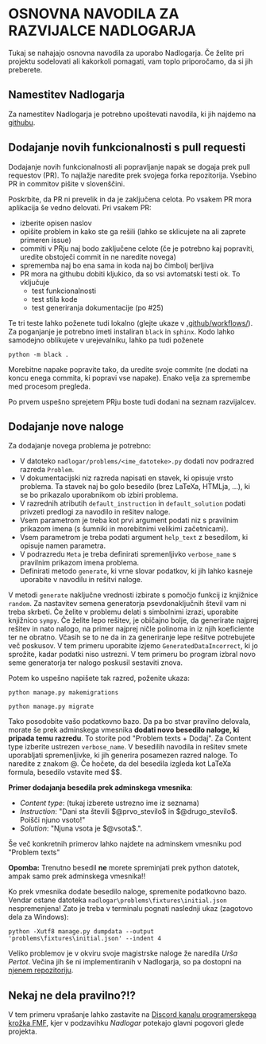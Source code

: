 # OSNOVNA NAVODILA ZA RAZVIJALCE NADLOGARJA

Tukaj se nahajajo osnovna navodila za uporabo Nadlogarja. Če želite pri projektu sodelovati ali kakorkoli pomagati, vam toplo priporočamo, da si jih preberete.

## Namestitev Nadlogarja

Za namestitev Nadlogarja je potrebno upoštevati navodila, ki jih najdemo na [githubu](https://github.com/ul-fmf/nadlogar).

## Dodajanje novih funkcionalnosti s pull requesti

Dodajanje novih funkcionalnosti ali popravljanje napak se dogaja prek
pull requestov (PR). To najlažje naredite prek svojega forka repozitorija.
Vsebino PR in commitov pišite v slovenščini.

Poskrbite, da PR ni prevelik in da je zaključena celota. Po vsakem PR mora aplikacija še vedno
delovati. Pri vsakem PR:

- izberite opisen naslov
- opišite problem in kako ste ga rešili (lahko se sklicujete na ali zaprete
  primeren issue)
- commiti v PRju naj bodo zaključene celote (če je potrebno kaj popraviti, uredite obstoječi commit in
  ne naredite novega)
- sprememba naj bo ena sama in koda naj bo čimbolj berljiva
- PR mora na githubu dobiti kljukico, da so vsi avtomatski testi ok. To vključuje
  - test funkcionalnosti
  - test stila kode
  - test generiranja dokumentacije (po #25)

Te tri teste lahko poženete tudi lokalno (glejte ukaze v [.github/workflows/](.github/workflows/)).
Za poganjanje je potrebno imeti instaliran `black` in `sphinx`. Kodo lahko samodejno oblikujete v
urejevalniku, lahko pa tudi poženete

    python -m black .

Morebitne napake popravite tako, da uredite svoje commite (ne dodati na koncu enega commita, ki
popravi vse napake). Enako velja za spremembe med procesom pregleda.

Po prvem uspešno sprejetem PRju boste tudi dodani na seznam razvijalcev.

## Dodajanje nove naloge

Za dodajanje novega problema je potrebno:


- V datoteko `nadlogar/problems/<ime_datoteke>.py` dodati nov podrazred razreda `Problem`.
- V dokumentacijski niz razreda napisati en stavek, ki opisuje vrsto problema. Ta stavek naj bo golo besedilo (brez LaTeXa, HTMLja, …), ki se bo prikazalo uporabnikom ob izbiri problema.
- V razrednih atributih `default_instruction` in `default_solution` podati privzeti predlogi za navodilo in rešitev naloge.
- Vsem parametrom je treba kot prvi argument podati niz s pravilnim prikazom imena (s šumniki in morebitnimi velikimi začetnicami).
- Vsem parametrom je treba podati argument `help_text` z besedilom, ki opisuje namen parametra.
- V podrazredu `Meta` je treba definirati spremenljivko `verbose_name` s pravilnim prikazom imena problema.
- Definirati metodo `generate`, ki vrne slovar podatkov, ki jih lahko kasneje uporabite v navodilu in rešitvi naloge.

V metodi `generate` naključne vrednosti izbirate s pomočjo funkcij iz knjižnice `random`. Za nastavitev semena generatorja psevdonaključnih števil vam ni treba skrbeti. Če želite v problemu delati s simbolnimi izrazi, uporabite knjižnico `sympy`. Če želite lepo rešitev, je običajno bolje, da generirate najprej rešitev in nato nalogo, na primer najprej ničle polinoma in iz njih koeficiente ter ne obratno. Včasih se to ne da in za generiranje lepe rešitve potrebujete več poskusov. V tem primeru uporabite izjemo `GeneratedDataIncorrect`, ki jo sprožite, kadar podatki niso ustrezni. V tem primeru bo program izbral novo seme generatorja ter nalogo poskusil sestaviti znova.

Potem ko uspešno napišete tak razred, poženite ukaza:

`python manage.py makemigrations`

`python manage.py migrate`

Tako posodobite vašo podatkovno bazo. Da pa bo stvar pravilno delovala, morate še prek adminskega vmesnika **dodati novo besedilo naloge, ki pripada temu razredu**. To storite pod "Problem texts + Dodaj". Za Content type izberite ustrezen `verbose_name`.
V besedilih navodila in rešitev smete uporabljati spremenljivke, ki jih generira posamezen razred naloge. To naredite z znakom @. Če hočete, da del besedila izgleda kot LaTeXa formula, besedilo vstavite med $$.

**Primer dodajanja besedila prek adminskega vmesnika**:

- _Content type_: (tukaj izberete ustrezno ime iz seznama)
- _Instruction_: "Dani sta števili \$@prvo_stevilo$ in \$@drugo_stevilo$. Poišči njuno vsoto!"
- _Solution_: "Njuna vsota je \$@vsota$.".

Še več konkretnih primerov lahko najdete na adminskem vmesniku pod "Problem texts"

**Opomba:** Trenutno besedil **ne** morete spreminjati prek python datotek, ampak samo prek adminskega vmesnika!!

Ko prek vmesnika dodate besedilo naloge, spremenite podatkovno bazo. Vendar ostane datoteka `nadlogar\problems\fixtures\initial.json` nespremenjena! Zato je treba v terminalu pognati naslednji ukaz (zagotovo dela za Windows):

`python -Xutf8 manage.py dumpdata --output 'problems\fixtures\initial.json' --indent 4`

Veliko problemov je v okviru svoje magistrske naloge že naredila _Urša Pertot_. Večina jih še ni implementiranih v Nadlogarja, so pa dostopni na [njenem repozitoriju](https://github.com/ursa16180/generiranje-nalog).

## Nekaj ne dela pravilno?!?

V tem primeru vprašanje lahko zastavite na [Discord kanalu programerskega krožka FMF](https://discord.gg/259nUehq), kjer v podzavihku _Nadlogar_ potekajo glavni pogovori glede projekta.

